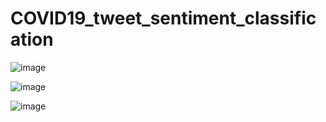 # COVID19_tweet_sentiment_classification

![image](https://user-images.githubusercontent.com/62031889/122270976-872ebe00-cefc-11eb-9125-b78515863255.png)

![image](https://user-images.githubusercontent.com/62031889/122271013-931a8000-cefc-11eb-8fa6-111e8a24fca6.png)

![image](https://user-images.githubusercontent.com/62031889/122271044-9a418e00-cefc-11eb-94f7-fc52899da564.png)
